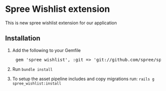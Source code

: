 # Spree Wishlist extension

This is new spree wishlist extension for our application

## Installation

1. Add the following to your Gemfile

<pre>
    gem 'spree_wishlist', :git => 'git://github.com/spree/spree_wishlist.git'
</pre>

2. Run `bundle install`

3. To setup the asset pipeline includes and copy migrations run: `rails g spree_wishlist:install`

